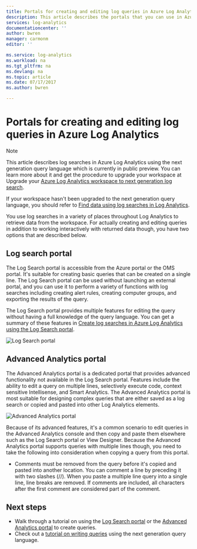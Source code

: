```yaml
---
title: Portals for creating and editing log queries in Azure Log Analytics | Microsoft Docs
description: This article describes the portals that you can use in Azure Log Analytics to create and edit log searches.  
services: log-analytics
documentationcenter: ''
author: bwren
manager: carmonm
editor: ''

ms.service: log-analytics
ms.workload: na
ms.tgt_pltfrm: na
ms.devlang: na
ms.topic: article
ms.date: 07/17/2017
ms.author: bwren

---
```

# Portals for creating and editing log queries in Azure Log Analytics

> [!NOTE]
> This article describes log searches in Azure Log Analytics using the next generation query language which is currently in public preview.  You can learn more about it and get the procedure to upgrade your workspace at Upgrade your [Azure Log Analytics workspace to next generation log search](log-analytics-log-search-upgrade.md).  
>
> If your workspace hasn't been upgraded to the next generation query language, you should refer to [Find data using log searches in Log Analytics](log-analytics-log-searches.md).

You use log searches in a variety of places throughout Log Analytics to retrieve data from the workspace.  For actually creating and editing queries in addition to working interactively with returned data though, you have two options that are described below.  

## Log search portal
The Log Search portal is accessible from the Azure portal or the OMS portal.  It's suitable for creating basic queries that can be created on a single line.  The Log Search portal can be used without launching an external portal, and you can use it to perform a variety of functions with log searches including creating alert rules, creating computer groups, and exporting the results of the query.  

The Log Search portal provides multiple features for editing the query without having a full knowledge of the query language.  You can get a summary of these features in [Create log searches in Azure Log Analytics using the Log Search portal](log-analytics-log-search-log-search-portal.md).


![Log Search portal](media/log-analytics-log-search-portals/log-search-portal.png)

## Advanced Analytics portal
The Advanced Analytics portal is a dedicated portal that provides advanced functionality not available in the Log Search portal.  Features include the ability to edit a query on multiple lines, selectively execute code, context sensitive Intellisense, and Smart Analytics.  The Advanced Analytics portal is most suitable for designing complex queries that are either saved as a log search or copied and pasted into other Log Analytics elements.

![Advanced Analytics portal](media/log-analytics-log-search-portals/advanced-analytics-portal.png)


Because of its advanced features, it's a common scenario to edit queries in the Advanced Analytics console and then copy and paste them elsewhere such as the Log Search portal or View Designer.  Because the Advanced Analytics portal supports queries with multiple lines though, you need to take the following into consideration when copying a query from this portal.

- Comments must be removed from the query before it's copied and pasted into another location.  You can comment a line by preceding it with two slashes (//).  When you paste a multiple line query into a single line, line breaks are removed.  If comments are included, all characters after the first comment are considered part of the comment.


## Next steps

- Walk through a tutorial on using the [Log Search portal](log-analytics-log-search-log-search-portal.md) or the [Advanced Analytics portal](https://docs.loganalytics.io/learn/tutorial_getting_started_with_analytics_portal.html) to create queries.
- Check out a [tutorial on writing queries](https://docs.loganalytics.io/learn/tutorial_getting_started_with_queries.html) using the next generation query language.